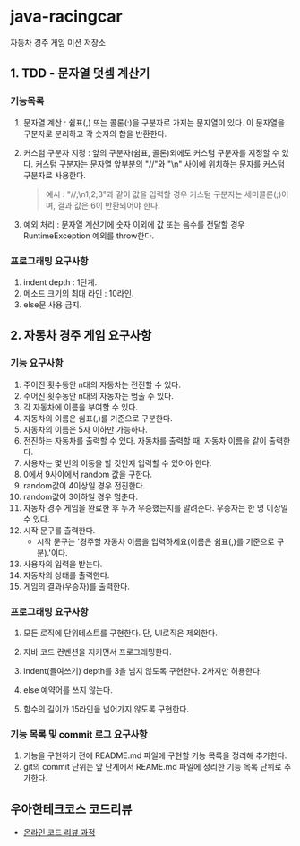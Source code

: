 # java-racingcar
자동차 경주 게임 미션 저장소



## 1. TDD - 문자열 덧셈 계산기

### 기능목록

1. 문자열 계산 : 쉼표(,) 또는 콜론(:)을 구분자로 가지는 문자열이 있다. 이 문자열을 구분자로 분리하고 각 숫자의 합을 반환한다.

2. 커스텀 구분자 지정 : 앞의 구분자(쉼표, 콜론)외에도 커스텀 구분자를 지정할 수 있다. 커스텀 구분자는 문자열 앞부분의 "//"와 "\n" 사이에 위치하는 문자를 커스텀 구분자로 사용한다.

   > 예시 : "//;\n1;2;3"과 같이 값을 입력할 경우 커스텀 구분자는 세미콜론(;)이며, 결과 값은 6이 반환되어야 한다.

3. 예외 처리 : 문자열 계산기에 숫자 이외에 값 또는 음수를 전달할 경우 RuntimeException 예외를 throw한다.

### 프로그래밍 요구사항

1. indent depth : 1단계.
2. 메소드 크기의 최대 라인 : 10라인.
3. else문 사용 금지.



## 2. 자동차 경주 게임 요구사항

### 기능 요구사항

1. 주어진 횟수동안 n대의 자동차는 전진할 수 있다. 
2. 주어진 횟수동안 n대의 자동차는 멈출 수 있다.
3. 각 자동차에 이름을 부여할 수 있다. 
4. 자동차의 이름은 쉼표(,)를 기준으로 구분한다.
5. 자동차의 이름은 5자 이하만 가능하다.
6. 전진하는 자동차를 출력할 수 있다. 자동차를 출력할 때, 자동차 이름을 같이 출력한다.
7. 사용자는 몇 번의 이동을 할 것인지 입력할 수 있어야 한다.
8. 0에서 9사이에서 random 값을 구한다.
9. random값이 4이상일 경우 전진한다. 
10. random값이 3이하일 경우 멈춘다.
11. 자동차 경주 게임을 완료한 후 누가 우승했는지를 알려준다. 우승자는 한 명 이상일 수 있다.
12. 시작 문구를 출력한다.
    - 시작 문구는 '경주할 자동차 이름을 입력하세요(이름은 쉼표(,)를 기준으로 구분).'이다.
13. 사용자의 입력을 받는다.
14. 자동차의 상태를 출력한다.
15. 게임의 결과(우승자)를 출력한다.



### 프로그래밍 요구사항

1. 모든 로직에 단위테스트를 구현한다. 단, UI로직은 제외한다.

2. 자바 코드 컨벤션을 지키면서 프로그래밍한다.

3. indent(들여쓰기) depth를 3을 넘지 않도록 구현한다. 2까지만 허용한다.

4. else 예약어를 쓰지 않는다.

5. 함수의 길이가 15라인을 넘어가지 않도록 구현한다.

   

### 기능 목록 및 commit 로그 요구사항

1. 기능을 구현하기 전에 README.md 파일에 구현할 기능 목록을 정리해 추가한다.
2. git의 commit 단위는 앞 단계에서 REAME.md 파일에 정리한 기능 목록 단위로 추가한다.



## 우아한테크코스 코드리뷰
* [온라인 코드 리뷰 과정](https://github.com/woowacourse/woowacourse-docs/blob/master/maincourse/README.md)